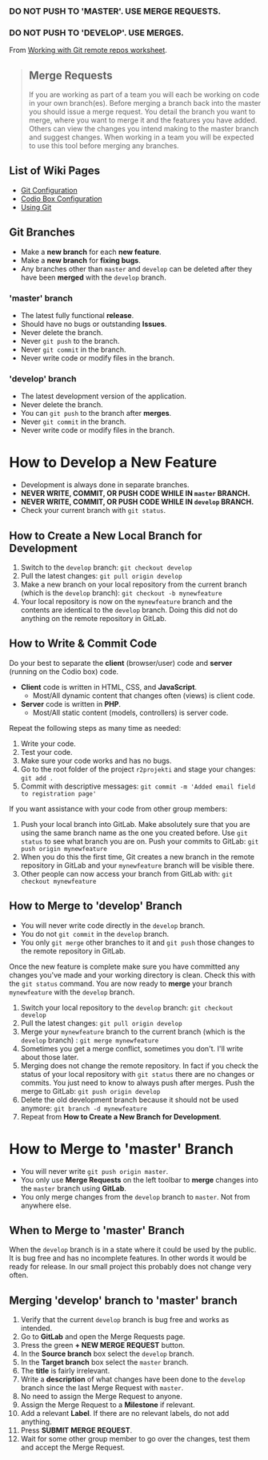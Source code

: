 ### DO NOT PUSH TO 'MASTER'. USE MERGE REQUESTS. ###
### DO NOT PUSH TO 'DEVELOP'. USE MERGES. ###
From [Working with Git remote repos worksheet](https://github.com/covcom/205CDE/blob/master/labs/02%20Git%20Remotes/worksheet.md).

> ## Merge Requests ##
> If you are working as part of a team you will each be working on code in your own branch(es). Before merging a branch back into the master you should issue a merge request. You detail the branch you want to merge, where you want to merge it and the features you have added. Others can view the changes you intend making to the master branch and suggest changes. When working in a team you will be expected to use this tool before merging any branches.

## List of Wiki Pages ##
* [Git Configuration](git-configuration)
* [Codio Box Configuration](codio-box-configuration)
* [Using Git](using-git)

## Git Branches ##
* Make a **new branch** for each **new feature**.
* Make a **new branch** for **fixing bugs**.
* Any branches other than `master` and `develop` can be deleted after they have been **merged** with the `develop` branch.

### 'master' branch ##
* The latest fully functional **release**.
* Should have no bugs or outstanding **Issues**.
* Never delete the branch.
* Never `git push` to the branch.
* Never `git commit` in the branch.
* Never write code or modify files in the branch.

### 'develop' branch ###
* The latest development version of the application.
* Never delete the branch.
* You can `git push` to the branch after **merges**.
* Never `git commit` in the branch.
* Never write code or modify files in the branch.

# How to Develop a New Feature #
* Development is always done in separate branches.
* **NEVER WRITE, COMMIT, OR PUSH CODE WHILE IN `master` BRANCH.**
* **NEVER WRITE, COMMIT, OR PUSH CODE WHILE IN `develop` BRANCH.**
* Check your current branch with `git status`.

## How to Create a New Local Branch for Development ##
1. Switch to the `develop` branch: `git checkout develop`
1. Pull the latest changes: `git pull origin develop`
1. Make a new branch on your local repository from the current branch (which is the `develop` branch): `git checkout -b mynewfeature`
1. Your local repository is now on the `mynewfeature` branch and the contents are identical to the `develop` branch. Doing this did not do anything on the remote repository in GitLab.

## How to Write & Commit Code ##
Do your best to separate the **client** (browser/user) code and **server** (running on the Codio box) code.
* **Client** code is written in HTML, CSS, and **JavaScript**.
    * Most/All dynamic content that changes often (views) is client code.
* **Server** code is written in **PHP**.
    * Most/All static content (models, controllers) is server code.

Repeat the following steps as many time as needed:

1. Write your code.
1. Test your code.
1. Make sure your code works and has no bugs.
1. Go to the root folder of the project `r2projekti` and stage your changes: `git add .`
1. Commit with descriptive messages: `git commit -m 'Added email field to registration page'`

If you want assistance with your code from other group members:

1. Push your local branch into GitLab. Make absolutely sure that you are using the same branch name as the one you created before. Use `git status` to see what branch you are on. Push your commits to GitLab: `git push origin mynewfeature`
1. When you do this the first time, Git creates a new branch in the remote repository in GitLab and your `mynewfeature` branch will be visible there.
1. Other people can now access your branch from GitLab with: `git checkout mynewfeature`

## How to Merge to 'develop' Branch ##
* You will never write code directly in the `develop` branch.
* You do not `git commit` in the `develop` branch.
* You only `git merge` other branches to it and `git push` those changes to the remote repository in GitLab.

Once the new feature is complete make sure you have committed any changes you've made and your working directory is clean. Check this with the `git status` command. You are now ready to **merge** your branch `mynewfeature` with the `develop` branch.

1. Switch your local repository to the `develop` branch: `git checkout develop`
1. Pull the latest changes: `git pull origin develop`
1. Merge your `mynewfeature` branch to the current branch (which is the `develop` branch) : `git merge mynewfeature`
1. Sometimes you get a merge conflict, sometimes you don't. I'll write about those later.
1. Merging does not change the remote repository. In fact if you check the status of your local repository with `git status` there are no changes or commits. You just need to know to always push after merges. Push the merge to GitLab: `git push origin develop`
1. Delete the old development branch because it should not be used anymore: `git branch -d mynewfeature`
1. Repeat from **How to Create a New Branch for Development**.

# How to Merge to 'master' Branch #
* You will never write `git push origin master`.
* You only use **Merge Requests** on the left toolbar to **merge** changes into the `master` branch using **GitLab**.
* You only merge changes from the `develop` branch to `master`. Not from anywhere else.

## When to Merge to 'master' Branch ##
When the `develop` branch is in a state where it could be used by the public. It is bug free and has no incomplete features. In other words it would be ready for release. In our small project this probably does not change very often.

## Merging 'develop' branch to 'master' branch ##
1. Verify that the current `develop` branch is bug free and works as intended.
1. Go to **GitLab** and open the Merge Requests page.
1. Press the green **+ NEW MERGE REQUEST** button.
1. In the **Source branch** box select the `develop` branch.
1. In the **Target branch** box select the `master` branch.
1. The **title** is fairly irrelevant.
1. Write a **description** of what changes have been done to the `develop` branch since the last Merge Request with `master`.
1. No need to assign the Merge Request to anyone.
1. Assign the Merge Request to a **Milestone** if relevant.
1. Add a relevant **Label**. If there are no relevant labels, do not add anything.
1. Press **SUBMIT MERGE REQUEST**.
1. Wait for some other group member to go over the changes, test them and accept the Merge Request.